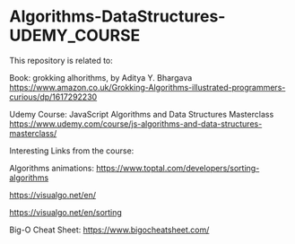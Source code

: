 # Algorithms-DataStructures-UDEMY_COURSE

This repository is related to:

Book: grokking alhorithms, by Aditya Y. Bhargava
https://www.amazon.co.uk/Grokking-Algorithms-illustrated-programmers-curious/dp/1617292230

Udemy Course: JavaScript Algorithms and Data Structures Masterclass
https://www.udemy.com/course/js-algorithms-and-data-structures-masterclass/



Interesting Links from the course:

Algorithms animations:
https://www.toptal.com/developers/sorting-algorithms

https://visualgo.net/en/

https://visualgo.net/en/sorting

Big-O Cheat Sheet:
https://www.bigocheatsheet.com/